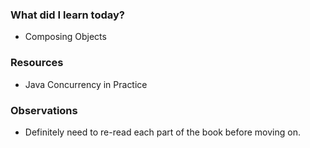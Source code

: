 ### What did I learn today?
- Composing Objects
### Resources
- Java Concurrency in Practice
### Observations
- Definitely need to re-read each part of the book before moving on.